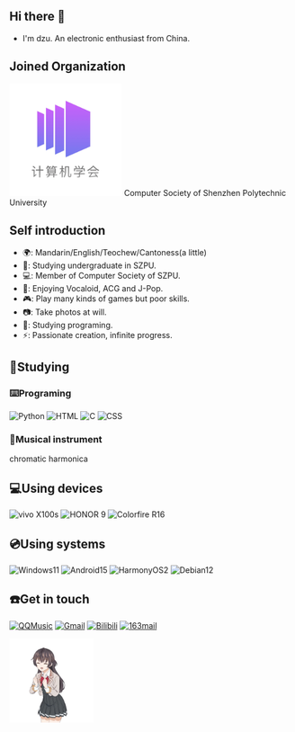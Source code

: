 ## Hi there 👋

- I'm dzu. An electronic enthusiast from China.

## Joined Organization

<img src="https://github.com/dzuisk/dzuisk/blob/main/Images/logo%20table%20JPG2.jpg" alt="Computer Society of SZPU" width="200" height="200">
Computer Society of Shenzhen Polytechnic University

## Self introduction

- 🌍: Mandarin/English/Teochew/Cantoness(a little)
- 📖: Studying undergraduate in SZPU.
- 💻: Member of Computer Society of SZPU.
- 🎵: Enjoying Vocaloid, ACG and J-Pop.
- 🎮: Play many kinds of games but poor skills.
- 📷: Take photos at will.
- 🌱: Studying programing.
- ⚡️: Passionate creation, infinite progress.

## 🌱Studying

### ⌨️Programing
![Python](https://img.shields.io/badge/Python-3776AB?logo=python&logoColor=fff)
![HTML](https://img.shields.io/badge/HTML-E34F26?logo=html5&logoColor=fff)
![C](https://img.shields.io/badge/C-A8B9CC?logo=c&logoColor=fff)
![CSS](https://img.shields.io/badge/CSS-663399?logo=css&logoColor=fff)

### 🎵Musical instrument
chromatic harmonica

## 💻Using devices
![vivo X100s](https://img.shields.io/badge/vivo%20X100s-415fff?logo=vivo&logoColor=fff)
![HONOR 9](https://img.shields.io/badge/Honor%209-000000?logo=honor&logoColor=fff)
![Colorfire R16](https://img.shields.io/badge/Colorfire%20R16-%23ED1C24?logoColor=white)

## 💿Using systems
![Windows11](https://custom-icon-badges.demolab.com/badge/Windows%2011-0078D6?logo=windows11&logoColor=white)
![Android15](https://img.shields.io/badge/Android%2015-3DDC84?logo=android&logoColor=white)
![HarmonyOS2](https://img.shields.io/badge/Harmony%20OS%202-000000?logo=harmonyos&logoColor=fff)
![Debian12](https://img.shields.io/badge/Debian%2012-A81D33?logo=debian&logoColor=fff)

## ☎️Get in touch
[![QQMusic](https://custom-icon-badges.demolab.com/badge/QQMusic-31C27C?logo=qqmusic)](https://y.qq.com/n/ryqq/playlist/3716229321)
[![Gmail](https://img.shields.io/badge/Gmail-EA4335?logo=gmail&logoColor=fff)](mailto:dzu166831@gamil.com)
[![Bilibili](https://img.shields.io/badge/Bilibili-00A1D6?logo=bilibili&logoColor=fff)](https://space.bilibili.com/444969228)
[![163mail](https://custom-icon-badges.demolab.com/badge/163mail-DB0816?logo=163mail&logoColor=white)](mailto:h1754141938@163.com)

<img src="https://github.com/dzuisk/dzuisk/blob/main/Images/yuki.gif" alt="Yuki" title="yuki" height="150">

<!--
**dzuisk/dzuisk** is a ✨ _special_ ✨ repository because its `README.md` (this file) appears on your GitHub profile.

Here are some ideas to get you started:

- 🔭 I’m currently working on ...
- 🌱 I’m currently learning Programing
- 👯 I’m looking to collaborate on ...
- 🤔 I’m looking for help with ...
- 💬 Ask me about ...
- 📫 How to reach me: ...
- 😄 Pronouns: ...
- ⚡ Fun fact: ...
-->
